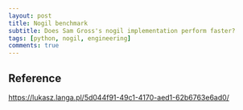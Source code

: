 ```yaml
---
layout: post
title: Nogil benchmark
subtitle: Does Sam Gross's nogil implementation perform faster?
tags: [python, nogil, engineering]
comments: true
---
```



## Reference

https://lukasz.langa.pl/5d044f91-49c1-4170-aed1-62b6763e6ad0/
